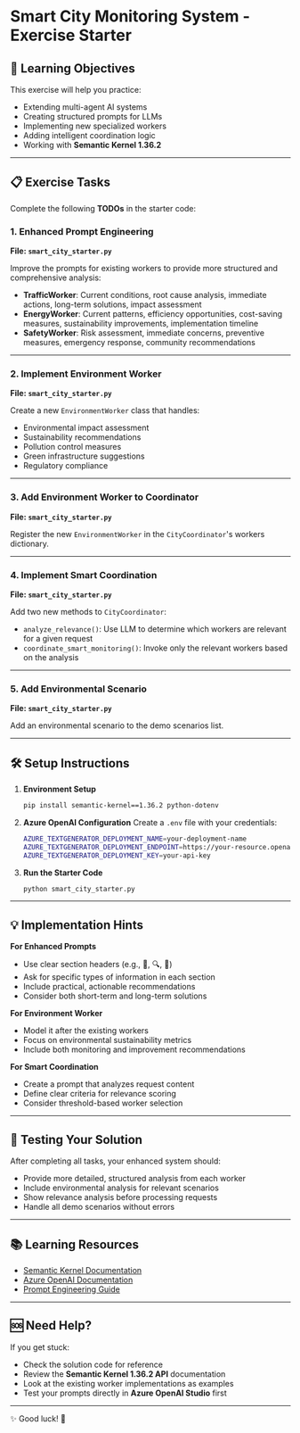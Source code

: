 # Smart City Monitoring System - Exercise Starter

## 🎯 Learning Objectives

This exercise will help you practice:

* Extending multi-agent AI systems
* Creating structured prompts for LLMs
* Implementing new specialized workers
* Adding intelligent coordination logic
* Working with **Semantic Kernel 1.36.2**

---

## 📋 Exercise Tasks

Complete the following **TODOs** in the starter code:

### 1. Enhanced Prompt Engineering

**File: `smart_city_starter.py`**

Improve the prompts for existing workers to provide more structured and comprehensive analysis:

* **TrafficWorker**: Current conditions, root cause analysis, immediate actions, long-term solutions, impact assessment
* **EnergyWorker**: Current patterns, efficiency opportunities, cost-saving measures, sustainability improvements, implementation timeline
* **SafetyWorker**: Risk assessment, immediate concerns, preventive measures, emergency response, community recommendations

---

### 2. Implement Environment Worker

**File: `smart_city_starter.py`**

Create a new `EnvironmentWorker` class that handles:

* Environmental impact assessment
* Sustainability recommendations
* Pollution control measures
* Green infrastructure suggestions
* Regulatory compliance

---

### 3. Add Environment Worker to Coordinator

**File: `smart_city_starter.py`**

Register the new `EnvironmentWorker` in the `CityCoordinator`'s workers dictionary.

---

### 4. Implement Smart Coordination

**File: `smart_city_starter.py`**

Add two new methods to `CityCoordinator`:

* `analyze_relevance()`: Use LLM to determine which workers are relevant for a given request
* `coordinate_smart_monitoring()`: Invoke only the relevant workers based on the analysis

---

### 5. Add Environmental Scenario

**File: `smart_city_starter.py`**

Add an environmental scenario to the demo scenarios list.

---

## 🛠️ Setup Instructions

1. **Environment Setup**

   ```bash
   pip install semantic-kernel==1.36.2 python-dotenv
   ```

2. **Azure OpenAI Configuration**
   Create a `.env` file with your credentials:

   ```bash
   AZURE_TEXTGENERATOR_DEPLOYMENT_NAME=your-deployment-name
   AZURE_TEXTGENERATOR_DEPLOYMENT_ENDPOINT=https://your-resource.openai.azure.com/
   AZURE_TEXTGENERATOR_DEPLOYMENT_KEY=your-api-key
   ```

3. **Run the Starter Code**

   ```bash
   python smart_city_starter.py
   ```

---

## 💡 Implementation Hints

**For Enhanced Prompts**

* Use clear section headers (e.g., 🚦, 🔍, 🚨)
* Ask for specific types of information in each section
* Include practical, actionable recommendations
* Consider both short-term and long-term solutions

**For Environment Worker**

* Model it after the existing workers
* Focus on environmental sustainability metrics
* Include both monitoring and improvement recommendations

**For Smart Coordination**

* Create a prompt that analyzes request content
* Define clear criteria for relevance scoring
* Consider threshold-based worker selection

---

## 🧪 Testing Your Solution

After completing all tasks, your enhanced system should:

* Provide more detailed, structured analysis from each worker
* Include environmental analysis for relevant scenarios
* Show relevance analysis before processing requests
* Handle all demo scenarios without errors

---

## 📚 Learning Resources

* [Semantic Kernel Documentation](https://learn.microsoft.com/semantic-kernel)
* [Azure OpenAI Documentation](https://learn.microsoft.com/azure/ai-services/openai/)
* [Prompt Engineering Guide](https://learn.microsoft.com/azure/ai-services/openai/concepts/prompt-engineering)

---

## 🆘 Need Help?

If you get stuck:

* Check the solution code for reference
* Review the **Semantic Kernel 1.36.2 API** documentation
* Look at the existing worker implementations as examples
* Test your prompts directly in **Azure OpenAI Studio** first

---

✨ Good luck! 🚀
